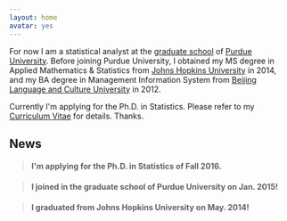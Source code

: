 ```yaml
---
layout: home
avatar: yes
---
```


For now I am a statistical analyst at the [graduate school](https://www.purdue.edu/gradschool/index.html) of [Purdue University](http://purdue.edu). Before joining Purdue University, I obtained my MS degree in Applied Mathematics & Statistics from [Johns Hopkins University](https://www.jhu.edu) in 2014, and my BA degree in Management Information System from [Beijing Language and Culture University](http://english.blcu.edu.cn) in 2012.

Currently I'm applying for the Ph.D. in Statistics. Please refer to my [Curriculum Vitae](http://bingjingle.github.io/cv.pdf) for details. Thanks.

## News

> #### I'm applying for the Ph.D. in Statistics of Fall 2016.

> #### I joined in the graduate school of Purdue University on Jan. 2015!

> #### I graduated from Johns Hopkins University on May. 2014!
